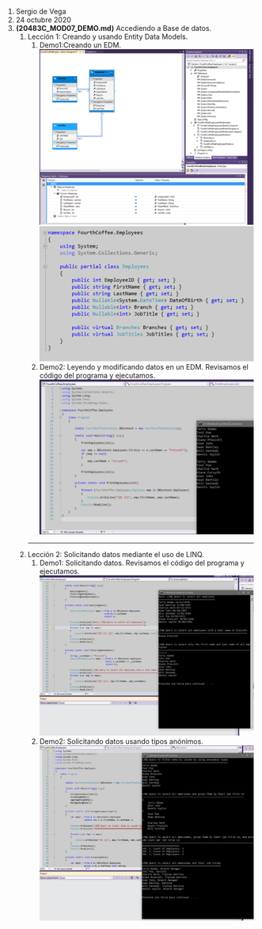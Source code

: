 1. Sergio de Vega
2. 24 octubre 2020
3. **(20483C_MOD07_DEMO.md)** Accediendo a Base de datos.
   1. Lección 1: Creando y usando Entity Data Models.
      1. Demo1:Creando un EDM.
      ![C1](images/C1.PNG)
      ![C2](images/C2.PNG)
      2. Demo2: Leyendo y modificando datos en un EDM. Revisamos el código del programa y ejecutamos.
      ![C3](images/C3.PNG)
      ---
   2. Lección 2: Solicitando datos mediante el uso de LINQ.
      1. Demo1: Solicitando datos. Revisamos el código del programa y ejecutamos.
      ![C4](images/C4.PNG)
      2. Demo2: Solicitando datos usando tipos anónimos.
      ![C5](images/C5.PNG)